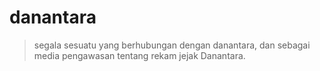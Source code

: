 # danantara
> segala sesuatu yang berhubungan dengan danantara, dan sebagai media pengawasan tentang rekam jejak Danantara.

